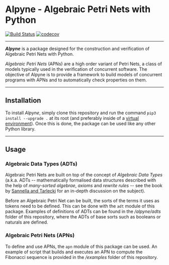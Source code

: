 # Alpyne - Algebraic Petri Nets with Python

[![Build Status](https://travis-ci.com/coetaur0/alpyne.svg?branch=master)](https://travis-ci.com/coetaur0/alpyne)
[![codecov](https://codecov.io/gh/coetaur0/alpyne/branch/master/graph/badge.svg)](https://codecov.io/gh/coetaur0/alpyne)

---

**_Alpyne_** is a package designed for the construction and verification of Algebraic Petri Nets with Python.

_Algebraic Petri Nets_ (APNs) are a high order variant of Petri Nets, a class of models typically used
in the verification of concurrent software. The objective of Alpyne is to provide a framework to build
models of concurrent programs with APNs and to automatically check properties on them.

---

## Installation

To install _Alpyne_, simply clone this repository and run the command `pip3 install --upgrade .` at its
root (and preferably inside of a [virtual environment](https://docs.python.org/3/tutorial/venv.html)).
Once this is done, the package can be used like any other Python library.

---

## Usage

### Algebraic Data Types (ADTs)

Algebraic Petri Nets are built on top of the concept of _Algebraic Data Types_ (a.k.a. ADTs -- mathematically
formalised data structures described with the help of _many-sorted algebrae_, _axioms_ and _rewrite rules_ --
see the book by [Sannella and Tarlecki](https://www.springer.com/gp/book/9783642173356) for an in-depth 
discussion on the subject).

Before an Algebraic Petri Net can be built, the sorts of the terms it uses as tokens need to be defined. This
can be done with the `adt` module of this package. Examples of definitions of ADTs can be found in the 
*/alpyne/adts* folder of this repository, where the ADTs of base sorts such as booleans or naturals are defined.

### Algebraic Petri Nets (APNs)

To define and use APNs, the `apn` module of this package can be used. An example of script that builds and
executes an APN to compute the Fibonacci sequence is provided in the */examples* folder of this repository.
